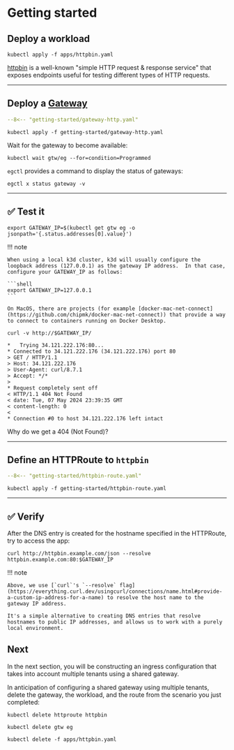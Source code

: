 # Getting started

## Deploy a workload

```shell
kubectl apply -f apps/httpbin.yaml
```

[httpbin](https://httpbin.org/) is a well-known "simple HTTP request & response service" that exposes endpoints useful for testing different types of HTTP requests.

---

## Deploy a [Gateway](https://gateway-api.sigs.k8s.io/api-types/gateway/)

```yaml linenums="1"
--8<-- "getting-started/gateway-http.yaml"
```

```shell
kubectl apply -f getting-started/gateway-http.yaml
```

Wait for the gateway to become available:

```shell
kubectl wait gtw/eg --for=condition=Programmed
```

`egctl` provides a command to display the status of gateways:

```shell
egctl x status gateway -v
```

---

## :white_check_mark: Test it

```shell
export GATEWAY_IP=$(kubectl get gtw eg -o jsonpath='{.status.addresses[0].value}')
```

!!! note

    When using a local k3d cluster, k3d will usually configure the loopback address (127.0.0.1) as the gateway IP address.  In that case, configure your GATEWAY_IP as follows:

    ```shell
    export GATEWAY_IP=127.0.0.1
    ```

    On MacOS, there are projects (for example [docker-mac-net-connect](https://github.com/chipmk/docker-mac-net-connect)) that provide a way to connect to containers running on Docker Desktop.


```shell
curl -v http://$GATEWAY_IP/
```

```console linenums="1" hl_lines="9"
*   Trying 34.121.222.176:80...
* Connected to 34.121.222.176 (34.121.222.176) port 80
> GET / HTTP/1.1
> Host: 34.121.222.176
> User-Agent: curl/8.7.1
> Accept: */*
>
* Request completely sent off
< HTTP/1.1 404 Not Found
< date: Tue, 07 May 2024 23:39:35 GMT
< content-length: 0
<
* Connection #0 to host 34.121.222.176 left intact
```

Why do we get a 404 (Not Found)?


---

## Define an HTTPRoute to `httpbin`

```yaml linenums="1"
--8<-- "getting-started/httpbin-route.yaml"
```

```shell
kubectl apply -f getting-started/httpbin-route.yaml
```

---

## :white_check_mark: Verify

After the DNS entry is created for the hostname specified in the HTTPRoute, try to access the app:

```shell
curl http://httpbin.example.com/json --resolve httpbin.example.com:80:$GATEWAY_IP
```

!!! note

    Above, we use [`curl`'s `--resolve` flag](https://everything.curl.dev/usingcurl/connections/name.html#provide-a-custom-ip-address-for-a-name) to resolve the host name to the gateway IP address.

    It's a simple alternative to creating DNS entries that resolve hostnames to public IP addresses, and allows us to work with a purely local environment.


## Next

In the next section, you will be constructing an ingress configuration that takes into account multiple tenants using a shared gateway.

In anticipation of configuring a shared gateway using multiple tenants, delete the gateway, the workload, and the route from the scenario you just completed:

```shell
kubectl delete httproute httpbin
```

```shell
kubectl delete gtw eg
```

```shell
kubectl delete -f apps/httpbin.yaml
```
